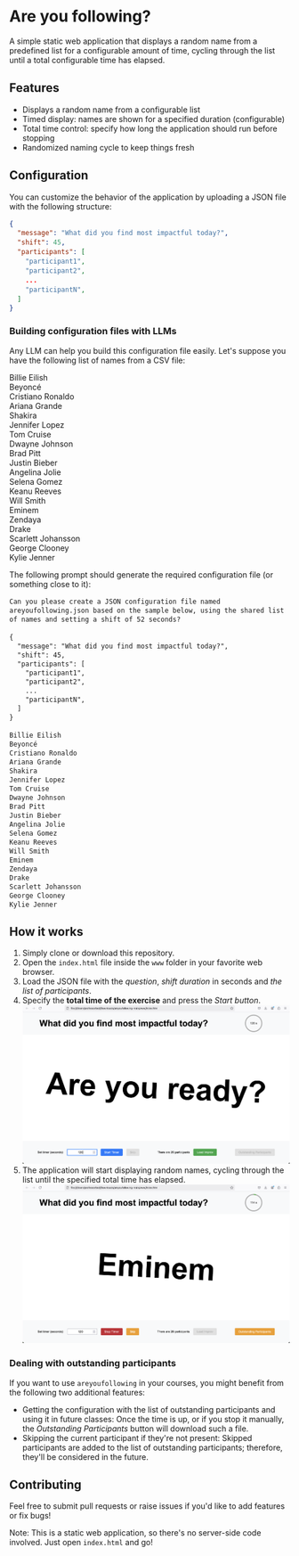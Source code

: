 **Are you following?**
================

A simple static web application that displays a random name from a predefined list for a configurable amount of time, cycling through the list until a total configurable time has elapsed.

## Features

* Displays a random name from a configurable list
* Timed display: names are shown for a specified duration (configurable)
* Total time control: specify how long the application should run before stopping
* Randomized naming cycle to keep things fresh

## Configuration

You can customize the behavior of the application by uploading a JSON file with the following structure:

```json
{
  "message": "What did you find most impactful today?",
  "shift": 45,
  "participants": [
    "participant1",
    "participant2",
    ...
    "participantN",
  ]
}
```

### Building configuration files with LLMs

Any LLM can help you build this configuration file easily. Let's suppose you have the following list of names from a CSV file:

Billie Eilish<br/>
Beyoncé<br/>
Cristiano Ronaldo<br/>
Ariana Grande<br/>
Shakira<br/>
Jennifer Lopez<br/>
Tom Cruise<br/>
Dwayne Johnson<br/>
Brad Pitt<br/>
Justin Bieber<br/>
Angelina Jolie<br/>
Selena Gomez<br/>
Keanu Reeves<br/>
Will Smith<br/>
Eminem<br/>
Zendaya<br/>
Drake<br/>
Scarlett Johansson<br/>
George Clooney<br/>
Kylie Jenner<br/>

The following prompt should generate the required configuration file (or something close to it):

```text
Can you please create a JSON configuration file named areyoufollowing.json based on the sample below, using the shared list of names and setting a shift of 52 seconds?

{
  "message": "What did you find most impactful today?",
  "shift": 45,
  "participants": [
    "participant1",
    "participant2",
    ...
    "participantN",
  ]
}

Billie Eilish
Beyoncé
Cristiano Ronaldo
Ariana Grande
Shakira
Jennifer Lopez
Tom Cruise
Dwayne Johnson
Brad Pitt
Justin Bieber
Angelina Jolie
Selena Gomez
Keanu Reeves
Will Smith
Eminem
Zendaya
Drake
Scarlett Johansson
George Clooney
Kylie Jenner
```

## How it works

1. Simply clone or download this repository.
2. Open the `index.html` file inside the `www` folder in your favorite web browser.
3. Load the JSON file with the *question*, *shift duration* in seconds and *the list of participants*.
4. Specify the **total time of the exercise** and press the *Start button*.
  ![alt text](setup.png)
5. The application will start displaying random names, cycling through the list until the specified total time has elapsed.
  ![alt text](running.png)

### Dealing with outstanding participants

If you want to use `areyoufollowing` in your courses, you might benefit from the following two additional features:

- Getting the configuration with the list of outstanding participants and using it in future classes: Once the time is up, or if you stop it manually, the *Outstanding Participants* button will download such a file.
- Skipping the current participant if they're not present: Skipped participants are added to the list of outstanding participants; therefore, they'll be considered in the future.

## Contributing

Feel free to submit pull requests or raise issues if you'd like to add features or fix bugs!

Note: This is a static web application, so there's no server-side code involved. Just open `index.html` and go!
